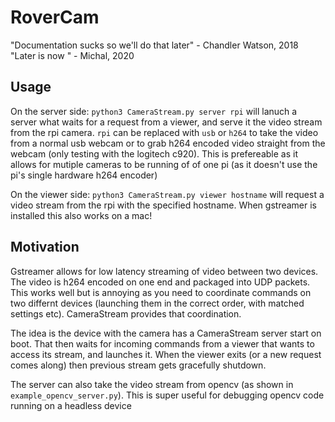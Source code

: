 # RoverCam
"Documentation sucks so we'll do that later" - Chandler Watson, 2018  
"Later is now " - Michal, 2020


## Usage

On the server side:
`python3 CameraStream.py server rpi` will lanuch a server what waits for a request from a viewer, and serve it the video stream from the rpi camera. `rpi` can be replaced with `usb` or `h264` to take the video from a normal usb webcam or to grab h264 encoded video straight from the webcam (only testing with the logitech c920). This is prefereable as it allows for mutiple cameras to be running of of one pi (as it doesn't use the pi's single hardware h264 encoder)

On the viewer side:
`python3 CameraStream.py viewer hostname` will request a video stream from the rpi with the specified hostname. When gstreamer is installed this also works on a mac!


## Motivation

Gstreamer allows for low latency streaming of video between two devices. The video is h264 encoded on one end and packaged into UDP packets. This works well but is annoying as you need to coordinate commands on two differnt devices (launching them in the correct order, with matched settings etc).  CameraStream provides that coordination. 

The idea is the device with the camera has a CameraStream server start on boot. That then waits for incoming commands from a viewer that wants to access its stream, and launches it. When the viewer exits (or a new request comes along) then previous stream gets gracefully shutdown. 

The server can also take the video stream from opencv (as shown in `example_opencv_server.py`). This is super useful for debugging opencv code running on a headless device
